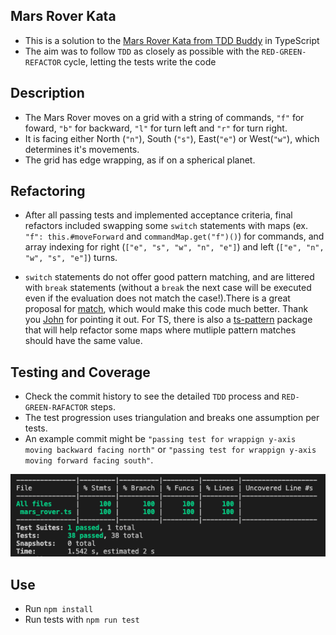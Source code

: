 ## Mars Rover Kata

- This is a solution to the [Mars Rover Kata from TDD Buddy](http://www.tddbuddy.com/katas/Mars%20Rover.pdf) in TypeScript
- The aim was to follow `TDD` as closely as possible with the `RED-GREEN-REFACTOR` cycle, letting the tests write the code

## Description

- The Mars Rover moves on a grid with a string of commands, `"f"` for foward, `"b"` for backward, `"l"` for turn left and `"r"` for turn right.
- It is facing either North (`"n"`), South (`"s"`), East(`"e"`) or West(`"w"`), which determines it's movements.
- The grid has edge wrapping, as if on a spherical planet.

## Refactoring

- After all passing tests and implemented acceptance criteria, final refactors included swapping some `switch` statements with maps (ex. `"f": this.#moveForward` and `commandMap.get("f")()`) for commands, and array indexing for right (`["e", "s", "w", "n", "e"]`) and left (`["e", "n", "w", "s", "e"]`) turns.

- `switch` statements do not offer good pattern matching, and are littered with `break` statements (without a `break` the next case will be executed even if the evaluation does not match the case!).There is a great proposal for [match](https://github.com/tc39/proposal-pattern-matching), which would make this code much better. Thank you [John](https://github.com/JohnForster) for pointing it out. For TS, there is also a [ts-pattern](https://github.com/gvergnaud/ts-pattern#match) package that will help refactor some maps where mutliple pattern matches should have the same value.

## Testing and Coverage

- Check the commit history to see the detailed `TDD` process and `RED-GREEN-RAFACTOR` steps.
- The test progression uses triangulation and breaks one assumption per tests.
- An example commit might be `"passing test for wrappign y-axis moving backward facing north"` or `"passing test for wrappign y-axis moving forward facing south"`.

![](./test-coverage.png)

## Use

- Run `npm install`
- Run tests with `npm run test`
